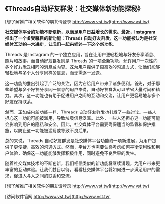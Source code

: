 ## **《Threads自动好友群发：社交媒体新功能探秘》**

[想了解推广相关软件的朋友请登录 http://www.vst.tw](http://www.vst.tw)

**社交媒体平台的功能不断更新，以满足用户日益增长的需求。最近，Instagram 推出了一个备受瞩目的新功能：Threads 自动好友群发。这一功能被认为是社交媒体互动的一大进步，让我们一起来探讨一下这个新功能。**

Threads 是 Instagram 的一个独立应用，旨在让用户更轻松地与好友分享消息、照片和故事。而自动好友群发则是 Threads 的一项全新功能，允许用户一次性向多个好友发送相同的消息或内容。这为用户提供了更高效的沟通方式，让他们能够轻松地与多个人分享同样的信息，而无需逐一发送。

这一功能的推出引起了广泛的关注，因为它给用户带来了诸多便利。首先，对于那些希望与多个好友分享同一信息的用户来说，自动好友群发可以节省大量时间和精力。其次，这一功能也有助于促进用户之间的互动和交流，让用户更容易地与多个好友保持联系。

然而，正如任何新功能一样，Threads 自动好友群发也引发了一些讨论。一些人担心这一功能可能被滥用，导致垃圾信息泛滥。此外，一些人还担心这一功能可能会影响到用户的隐私和安全。因此，社交媒体平台需要确保适当的监管和保护措施，以防止这一功能被滥用或导致不良后果。

总的来说，Threads 自动好友群发是社交媒体平台功能的一项新进展，为用户提供了更便捷、高效的沟通方式。然而，平台方也需要认真考虑如何平衡便利性和用户体验，确保这一功能能够发挥积极作用，同时避免不良后果的发生。

随着社交媒体技术的不断创新，我们相信类似的新功能将继续涌现，为用户带来更丰富的互动体验。让我们拭目以待，看看社交媒体平台将如何进一步满足用户的需求，促进人与人之间的联系和交流。

[想了解推广相关软件的朋友请登录 http://www.vst.tw](http://www.vst.tw)


[访问软件官网 http://www.vst.tw](http://www.vst.tw)
